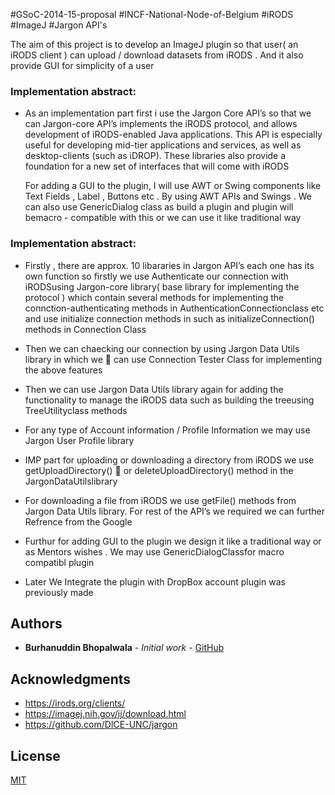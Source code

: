 #GSoC-2014-15-proposal #INCF-National-Node-of-Belgium #iRODS #ImageJ #Jargon API's 

The aim of this project is to develop an ImageJ plugin so that user( an iRODS client ) can upload / download datasets from iRODS . And it also provide GUI for simplicity of a user

### Implementation abstract:

-   As an implementation part first i use the Jargon Core API’s so that we can
    Jargon-core API’s implements the iRODS protocol, and allows development of
    iRODS-enabled Java applications. This API is especially useful for developing
    mid-tier applications and services, as well as desktop-clients (such as iDROP).
    These libraries also provide a foundation for a new set of interfaces that will 
    come with iRODS
    
    For adding a GUI to the plugin, I will use AWT or Swing components like Text
    Fields , Label , Buttons etc . By using AWT APIs and Swings . We can also use
    GenericDialog class as build a plugin and plugin will bemacro - compatible
    with this or we can use it like traditional way

### Implementation abstract:

-   Firstly , there are approx. 10 libararies in Jargon API’s each one has its own
    function so firstly we use Authenticate our connection with iRODSusing
    Jargon-core library( base library for implementing the protocol ) which
    contain several methods for implementing the connction-authenticating
    methods in AuthenticationConnectionclass etc and use initialize
    connection methods in such as initializeConnection() methods in
    Connection Class

-   Then we can chaecking our connection by using Jargon Data Utils
    library in which we  can use Connection Tester Class for implementing
    the above features
    
-   Then we can use Jargon Data Utils library again for adding the functionality 
    to manage the iRODS data such as building the treeusing TreeUtilityclass methods
    
-   For any type of Account information / Profile Information we may use
    Jargon User Profile library

-   IMP part for uploading or downloading a directory from iRODS we use
    getUploadDirectory()  or deleteUploadDirectory() method in the
    JargonDataUtilslibrary
    
 -  For downloading a file from iRODS we use getFile() methods from
    Jargon Data Utils library. For rest of the API’s we required we can 
    further Refrence from the Google

-   Furthur for adding GUI to the plugin we design it like a traditional way or as
    Mentors wishes . We may use GenericDialogClassfor macro compatibl plugin

-   Later We Integrate the plugin with DropBox account plugin was previously made 

## Authors

-   **Burhanuddin Bhopalwala** - _Initial work_ - [GitHub](https://github.com/burhanuddinbhopalwala)

## Acknowledgments

-   https://irods.org/clients/
-   https://imagej.nih.gov/ij/download.html
-   https://github.com/DICE-UNC/jargon

## License

[MIT](https://choosealicense.com/licenses/mit/)
